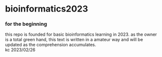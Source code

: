 # bioinformatics2023
### for the beginning
this repo is founded for basic bioinformatics learning in 2023. as the owner is a total green hand, this text is written in a amateur way and will be updated as the comprehension accumulates.  
kc 2023/02/26
